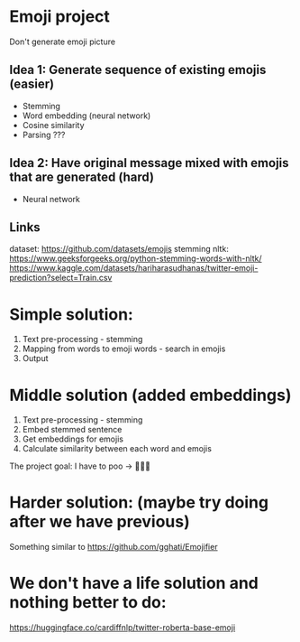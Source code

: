 # Emoji project

Don't generate emoji picture

## Idea 1: Generate sequence of existing emojis (easier) 

- Stemming
- Word embedding (neural network)
- Cosine similarity
- Parsing ???

## Idea 2: Have original message mixed with emojis that are generated (hard) 
- Neural network

## Links

dataset: https://github.com/datasets/emojis
stemming nltk: https://www.geeksforgeeks.org/python-stemming-words-with-nltk/
https://www.kaggle.com/datasets/hariharasudhanas/twitter-emoji-prediction?select=Train.csv

# Simple solution:

1. Text pre-processing - stemming
2. Mapping from words to emoji words - search in emojis
3. Output

# Middle solution (added embeddings)

1. Text pre-processing - stemming
2. Embed stemmed sentence
3. Get embeddings for emojis
4. Calculate similarity between each word and emojis

The project goal: I have to poo -> 🙋🚽💩

# Harder solution: (maybe try doing after we have previous)

Something similar to https://github.com/gghati/Emojifier

# We don't have a life solution and nothing better to do:

https://huggingface.co/cardiffnlp/twitter-roberta-base-emoji


